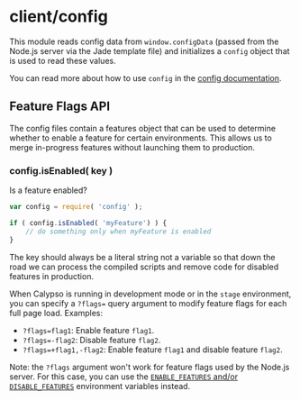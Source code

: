 client/config
=============

This module reads config data from `window.configData` (passed from the Node.js
server via the Jade template file) and initializes a `config` object that is
used to read these values.

You can read more about how to use `config` in the
[config documentation](../../config).

Feature Flags API
-----------------

The config files contain a features object that can be used to determine
whether to enable a feature for certain environments. This allows us to merge
in-progress features without launching them to production.

### config.isEnabled( key )

Is a feature enabled?

``` js
var config = require( 'config' );

if ( config.isEnabled( 'myFeature') ) {
	// do something only when myFeature is enabled
}
```

The key should always be a literal string not a variable so that down the road
we can process the compiled scripts and remove code for disabled features in
production.

When Calypso is running in development mode or in the `stage` environment, you
can specify a `?flags=` query argument to modify feature flags for each full
page load.  Examples:

- `?flags=flag1`: Enable feature `flag1`.
- `?flags=-flag2`: Disable feature `flag2`.
- `?flags=+flag1,-flag2`: Enable feature `flag1` and disable feature `flag2`.

Note: the `?flags` argument won't work for feature flags used by the Node.js
server.  For this case, you can use the
[`ENABLE_FEATURES` and/or `DISABLE_FEATURES`](../../config/README.md#feature-flags)
environment variables instead.
